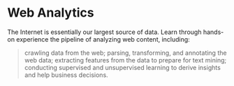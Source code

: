 # Web Analytics
The Internet is essentially our largest source of data.
Learn through hands-on experience the pipeline of analyzing web content, including:
> crawling data from the web;
> parsing, transforming, and annotating the web data;
> extracting features from the data to prepare for text mining;
> conducting supervised and unsupervised learning to derive insights and help business decisions.
